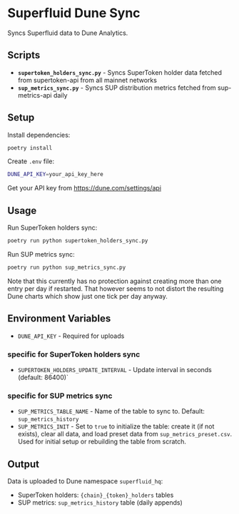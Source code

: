# Superfluid Dune Sync

Syncs Superfluid data to Dune Analytics.

## Scripts

- **`supertoken_holders_sync.py`** - Syncs SuperToken holder data fetched from supertoken-api from all mainnet networks
- **`sup_metrics_sync.py`** - Syncs SUP distribution metrics fetched from sup-metrics-api daily

## Setup

Install dependencies:
```bash
poetry install
```

Create `.env` file:
```bash
DUNE_API_KEY=your_api_key_here
```

Get your API key from https://dune.com/settings/api

## Usage

Run SuperToken holders sync:
```bash
poetry run python supertoken_holders_sync.py
```

Run SUP metrics sync:
```bash
poetry run python sup_metrics_sync.py
```
Note that this currently has no protection against creating more than one entry per day if restarted.
That however seems to not distort the resulting Dune charts which show just one tick per day anyway.

## Environment Variables

- `DUNE_API_KEY` - Required for uploads

### specific for SuperToken holders sync

- `SUPERTOKEN_HOLDERS_UPDATE_INTERVAL` - Update interval in seconds (default: 86400)`

### specific for SUP metrics sync

- `SUP_METRICS_TABLE_NAME` - Name of the table to sync to. Default: `sup_metrics_history`
- `SUP_METRICS_INIT` - Set to `true` to initialize the table: create it (if not exists), clear all data, and load preset data from `sup_metrics_preset.csv`. Used for initial setup or rebuilding the table from scratch.

## Output

Data is uploaded to Dune namespace `superfluid_hq`:
- SuperToken holders: `{chain}_{token}_holders` tables
- SUP metrics: `sup_metrics_history` table (daily appends)
